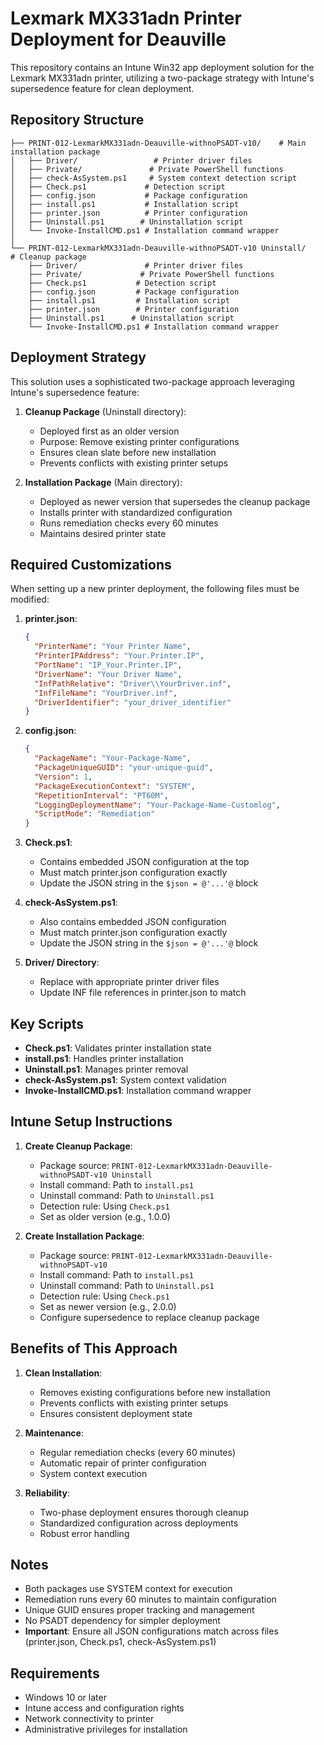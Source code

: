 # Lexmark MX331adn Printer Deployment for Deauville

This repository contains an Intune Win32 app deployment solution for the Lexmark MX331adn printer, utilizing a two-package strategy with Intune's supersedence feature for clean deployment.

## Repository Structure

```
├── PRINT-012-LexmarkMX331adn-Deauville-withnoPSADT-v10/    # Main installation package
│   ├── Driver/                 # Printer driver files
│   ├── Private/               # Private PowerShell functions
│   ├── check-AsSystem.ps1     # System context detection script
│   ├── Check.ps1             # Detection script
│   ├── config.json           # Package configuration
│   ├── install.ps1           # Installation script
│   ├── printer.json          # Printer configuration
│   ├── Uninstall.ps1        # Uninstallation script
│   └── Invoke-InstallCMD.ps1 # Installation command wrapper
│
└── PRINT-012-LexmarkMX331adn-Deauville-withnoPSADT-v10 Uninstall/    # Cleanup package
    ├── Driver/               # Printer driver files
    ├── Private/             # Private PowerShell functions
    ├── Check.ps1           # Detection script
    ├── config.json         # Package configuration
    ├── install.ps1         # Installation script
    ├── printer.json        # Printer configuration
    ├── Uninstall.ps1      # Uninstallation script
    └── Invoke-InstallCMD.ps1 # Installation command wrapper
```

## Deployment Strategy

This solution uses a sophisticated two-package approach leveraging Intune's supersedence feature:

1. **Cleanup Package** (Uninstall directory):
   - Deployed first as an older version
   - Purpose: Remove existing printer configurations
   - Ensures clean slate before new installation
   - Prevents conflicts with existing printer setups

2. **Installation Package** (Main directory):
   - Deployed as newer version that supersedes the cleanup package
   - Installs printer with standardized configuration
   - Runs remediation checks every 60 minutes
   - Maintains desired printer state

## Required Customizations

When setting up a new printer deployment, the following files must be modified:

1. **printer.json**:
   ```json
   {
     "PrinterName": "Your Printer Name",
     "PrinterIPAddress": "Your.Printer.IP",
     "PortName": "IP_Your.Printer.IP",
     "DriverName": "Your Driver Name",
     "InfPathRelative": "Driver\\YourDriver.inf",
     "InfFileName": "YourDriver.inf",
     "DriverIdentifier": "your_driver_identifier"
   }
   ```

2. **config.json**:
   ```json
   {
     "PackageName": "Your-Package-Name",
     "PackageUniqueGUID": "your-unique-guid",
     "Version": 1,
     "PackageExecutionContext": "SYSTEM",
     "RepetitionInterval": "PT60M",
     "LoggingDeploymentName": "Your-Package-Name-Customlog",
     "ScriptMode": "Remediation"
   }
   ```

3. **Check.ps1**:
   - Contains embedded JSON configuration at the top
   - Must match printer.json configuration exactly
   - Update the JSON string in the `$json = @'...'@` block

4. **check-AsSystem.ps1**:
   - Also contains embedded JSON configuration
   - Must match printer.json configuration exactly
   - Update the JSON string in the `$json = @'...'@` block

5. **Driver/ Directory**:
   - Replace with appropriate printer driver files
   - Update INF file references in printer.json to match

## Key Scripts

- **Check.ps1**: Validates printer installation state
- **install.ps1**: Handles printer installation
- **Uninstall.ps1**: Manages printer removal
- **check-AsSystem.ps1**: System context validation
- **Invoke-InstallCMD.ps1**: Installation command wrapper

## Intune Setup Instructions

1. **Create Cleanup Package**:
   - Package source: `PRINT-012-LexmarkMX331adn-Deauville-withnoPSADT-v10 Uninstall`
   - Install command: Path to `install.ps1`
   - Uninstall command: Path to `Uninstall.ps1`
   - Detection rule: Using `Check.ps1`
   - Set as older version (e.g., 1.0.0)

2. **Create Installation Package**:
   - Package source: `PRINT-012-LexmarkMX331adn-Deauville-withnoPSADT-v10`
   - Install command: Path to `install.ps1`
   - Uninstall command: Path to `Uninstall.ps1`
   - Detection rule: Using `Check.ps1`
   - Set as newer version (e.g., 2.0.0)
   - Configure supersedence to replace cleanup package

## Benefits of This Approach

1. **Clean Installation**:
   - Removes existing configurations before new installation
   - Prevents conflicts with existing printer setups
   - Ensures consistent deployment state

2. **Maintenance**:
   - Regular remediation checks (every 60 minutes)
   - Automatic repair of printer configuration
   - System context execution

3. **Reliability**:
   - Two-phase deployment ensures thorough cleanup
   - Standardized configuration across deployments
   - Robust error handling

## Notes

- Both packages use SYSTEM context for execution
- Remediation runs every 60 minutes to maintain configuration
- Unique GUID ensures proper tracking and management
- No PSADT dependency for simpler deployment
- **Important**: Ensure all JSON configurations match across files (printer.json, Check.ps1, check-AsSystem.ps1)

## Requirements

- Windows 10 or later
- Intune access and configuration rights
- Network connectivity to printer
- Administrative privileges for installation 